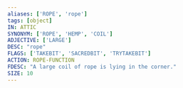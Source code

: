 ```yaml
---
aliases: ['ROPE', 'rope']
tags: [object]
IN: ATTIC
SYNONYM: ['ROPE', 'HEMP', 'COIL']
ADJECTIVE: ['LARGE']
DESC: "rope"
FLAGS: ['TAKEBIT', 'SACREDBIT', 'TRYTAKEBIT']
ACTION: ROPE-FUNCTION
FDESC: "A large coil of rope is lying in the corner."
SIZE: 10
---
```

